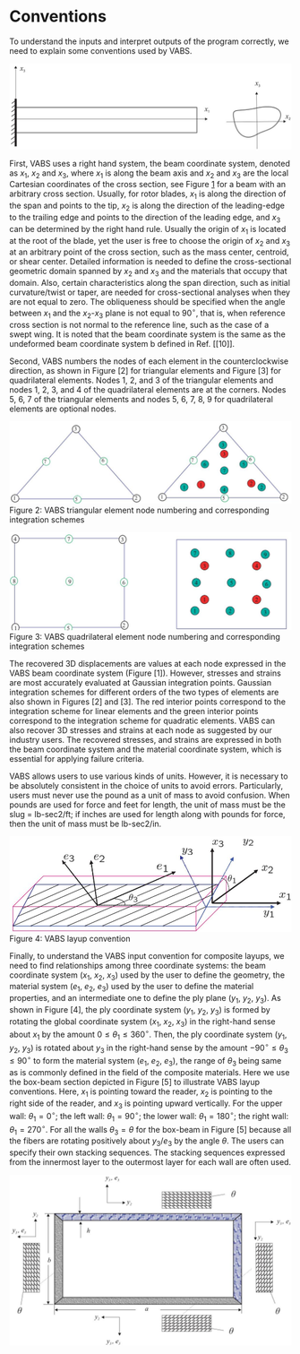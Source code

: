 # Conventions


To understand the inputs and interpret outputs of the program correctly, we need to explain some conventions used by VABS.

![beam_coord_sys](../_static/beam_coord_sys.jpeg)

First, VABS uses a right hand system, the beam coordinate system, denoted as $x_1$, $x_2$ and $x_3$, where $x_1$ is along the beam axis and $x_2$ and $x_3$ are the local Cartesian coordinates of the cross section, see Figure [1](#beam_coord_sys) for a beam with an arbitrary cross section.
Usually, for rotor blades, $x_1$ is along the direction of the span and points to the tip, $x_2$ is along the direction of the leading-edge to the trailing edge and points to the direction of the leading edge, and $x_3$ can be determined by the right hand rule.
Usually the origin of $x_1$ is located at the root of the blade, yet the user is free to choose the origin of $x_2$ and $x_3$ at an arbitrary point of the cross section, such as the mass center, centroid, or shear center.
Detailed information is needed to define the cross-sectional geometric domain spanned by $x_2$ and $x_3$ and the materials that occupy that domain.
Also, certain characteristics along the span direction, such as initial curvature/twist or taper, are needed for cross-sectional analyses when they are not equal to zero.
The obliqueness should be specified when the angle between $x_1$ and the $x_2$-$x_3$ plane is not equal to $90^{\circ}$, that is, when reference cross section is not normal to the reference line, such as the case of a swept wing.
It is noted that the beam coordinate system is the same as the undeformed beam coordinate system b defined in Ref. [\[10\]].

Second, VABS numbers the nodes of each element in the counterclockwise direction, as shown in Figure [2] for triangular elements and Figure [3] for quadrilateral elements.
Nodes 1, 2, and 3 of the triangular elements and nodes 1, 2, 3, and 4 of the quadrilateral elements are at the corners.
Nodes 5, 6, 7 of the triangular elements and nodes 5, 6, 7, 8, 9 for quadrilateral elements are optional nodes.

![](../_static/tri_elems.jpeg)
Figure 2: VABS triangular element node numbering and corresponding integration schemes

![](../_static/quad_elems.jpeg)
Figure 3: VABS quadrilateral element node numbering and corresponding integration schemes

The recovered 3D displacements are values at each node expressed in the VABS beam coordinate system (Figure [1]).
However, stresses and strains are most accurately evaluated at Gaussian integration points.
Gaussian integration schemes for different orders of the two types of elements are also shown in Figures [2] and [3].
The red interior points correspond to the integration scheme for linear elements and the green interior points correspond to the integration scheme for quadratic elements.
VABS can also recover 3D stresses and strains at each node as suggested by our industry users.
The recovered stresses, and strains are expressed in both the beam coordinate system and the material coordinate system, which is essential for applying failure criteria.

VABS allows users to use various kinds of units.
However, it is necessary to be absolutely consistent in the choice of units to avoid errors.
Particularly, users must never use the pound as a unit of mass to avoid confusion.
When pounds are used for force and feet for length, the unit of mass must be the slug = lb-sec2/ft; if inches are used for length along with pounds for force, then the unit of mass must be lb-sec2/in.

![](../_static/local_coord_sys.jpeg)
Figure 4: VABS layup convention

Finally, to understand the VABS input convention for composite layups, we need to find relationships among three coordinate systems: the beam coordinate system ($x_1$, $x_2$, $x_3$) used by the user to define the geometry, the material system ($e_1$, $e_2$, $e_3$) used by the user to define the material properties, and an intermediate one to define the ply plane ($y_1$, $y_2$, $y_3$).
As shown in Figure [4], the ply coordinate system ($y_1$, $y_2$, $y_3$) is formed by rotating the global coordinate system ($x_1$, $x_2$, $x_3$) in the right-hand sense about $x_1$ by the amount $0 \le \theta_1 \le 360^{\circ}$.
Then, the ply coordinate system ($y_1$, $y_2$, $y_3$) is rotated about $y_3$ in the right-hand sense by the amount $−90^{\circ} \le \theta_3 \le 90^{\circ}$ to form the material system ($e_1$, $e_2$, $e_3$), the range of $\theta_3$ being same as is commonly defined in the field of the composite materials.
Here we use the box-beam section depicted in Figure [5] to illustrate VABS layup conventions.
Here, $x_1$ is pointing toward the reader, $x_2$ is pointing to the right side of the reader, and $x_3$ is pointing upward vertically.
For the upper wall: $\theta_1 = 0^{\circ}$; the left wall: $\theta_1 = 90^{\circ}$; the lower wall: $\theta_1 = 180^{\circ}$; the right wall: $\theta_1 = 270^{\circ}$. For all the walls $\theta_3 = \theta$ for the box-beam in Figure [5] because all the fibers are rotating positively about $y_3$/$e_3$ by the angle $\theta$.
The users can specify their own stacking sequences.
The stacking sequences expressed from the innermost layer to the outermost layer for each wall are often used.

![](../_static/local_coord_sys_box.jpeg)
